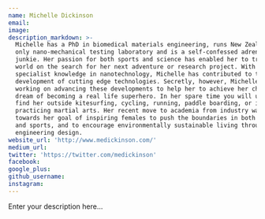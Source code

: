 ```yaml
---
name: Michelle Dickinson
email:
image:
description_markdown: >-
  Michelle has a PhD in biomedical materials engineering, runs New Zealand’s
  only nano-mechanical testing laboratory and is a self-confessed adrenaline
  junkie. Her passion for both sports and science has enabled her to travel the
  world on the search for her next adventure or research project. With
  specialist knowledge in nanotechnology, Michelle has contributed to the
  development of cutting edge technologies. Secretly, however, Michelle has been
  working on advancing these developments to help her to achieve her childhood
  dream of becoming a real life superhero. In her spare time you will usually
  find her outside kitesurfing, cycling, running, paddle boarding, or inside
  practicing martial arts. Her recent move to academia from industry was a step
  towards her goal of inspiring females to push the boundaries in both science
  and sports, and to encourage environmentally sustainable living through
  engineering design.
website_url: 'http://www.medickinson.com/'
medium_url:
twitter: 'https://twitter.com/medickinson'
facebook:
google_plus:
github_username:
instagram:
---
```


Enter your description here...
